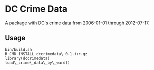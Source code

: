 # DC Crime Data

A package with DC's crime data from 2006-01-01 through 2012-07-17.

## Usage
    bin/build.sh
    R CMD INSTALL dccrimedata\_0.1.tar.gz
    library(dccrimedata) 
    load\_crime\_data\_by\_ward()
